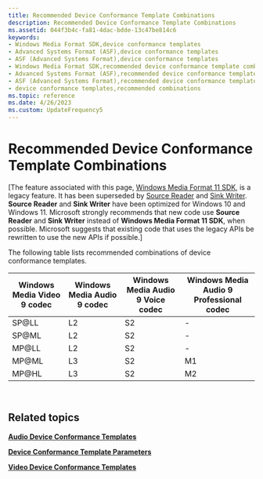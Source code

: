 ```yaml
---
title: Recommended Device Conformance Template Combinations
description: Recommended Device Conformance Template Combinations
ms.assetid: 044f3b4c-fa81-4dac-bdde-13c47be814c6
keywords:
- Windows Media Format SDK,device conformance templates
- Advanced Systems Format (ASF),device conformance templates
- ASF (Advanced Systems Format),device conformance templates
- Windows Media Format SDK,recommended device conformance template combinations
- Advanced Systems Format (ASF),recommended device conformance template combinations
- ASF (Advanced Systems Format),recommended device conformance template combinations
- device conformance templates,recommended combinations
ms.topic: reference
ms.date: 4/26/2023
ms.custom: UpdateFrequency5
---
```


# Recommended Device Conformance Template Combinations

\[The feature associated with this page, [Windows Media Format 11 SDK](/windows/win32/wmformat/windows-media-format-11-sdk), is a legacy feature. It has been superseded by [Source Reader](/windows/win32/medfound/source-reader) and [Sink Writer](/windows/win32/medfound/sink-writer). **Source Reader** and **Sink Writer** have been optimized for Windows 10 and Windows 11. Microsoft strongly recommends that new code use **Source Reader** and **Sink Writer** instead of **Windows Media Format 11 SDK**, when possible. Microsoft suggests that existing code that uses the legacy APIs be rewritten to use the new APIs if possible.\]

The following table lists recommended combinations of device conformance templates.



| Windows Media Video 9 codec | Windows Media Audio 9 codec | Windows Media Audio 9 Voice codec | Windows Media Audio 9 Professional codec |
|-----------------------------|-----------------------------|-----------------------------------|------------------------------------------|
| SP@LL                       | L2                          | S2                                | \-                                       |
| SP@ML                       | L2                          | S2                                | \-                                       |
| MP@LL                       | L2                          | S2                                | \-                                       |
| MP@ML                       | L3                          | S2                                | M1                                       |
| MP@HL                       | L3                          | S2                                | M2                                       |



 

## Related topics

<dl> <dt>

[**Audio Device Conformance Templates**](audio-device-conformance-templates.md)
</dt> <dt>

[**Device Conformance Template Parameters**](device-conformance-template-parameters.md)
</dt> <dt>

[**Video Device Conformance Templates**](video-device-conformance-templates.md)
</dt> </dl>

 

 




